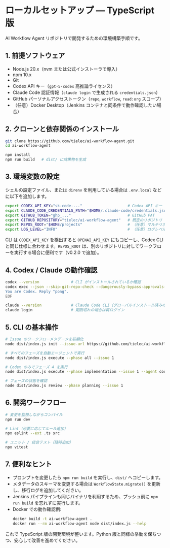# ローカルセットアップ ― TypeScript 版

AI Workflow Agent リポジトリで開発するための環境構築手順です。

## 1. 前提ソフトウェア

- Node.js 20.x（nvm または公式インストーラで導入）
- npm 10.x
- Git
- Codex API キー（`gpt-5-codex` 高推論ライセンス）
- Claude Code 認証情報（`claude login` で生成される `credentials.json`）
- GitHub パーソナルアクセストークン（`repo`, `workflow`, `read:org` スコープ）
- （任意）Docker Desktop（Jenkins コンテナと同条件で動作確認したい場合）

## 2. クローンと依存関係のインストール

```bash
git clone https://github.com/tielec/ai-workflow-agent.git
cd ai-workflow-agent

npm install
npm run build   # dist/ に成果物を生成
```

## 3. 環境変数の設定

シェルの設定ファイル、または `direnv` を利用している場合は `.env.local` などに以下を追加します。

```bash
export CODEX_API_KEY="sk-code-..."                    # Codex API キー
export CLAUDE_CODE_CREDENTIALS_PATH="$HOME/.claude-code/credentials.json"
export GITHUB_TOKEN="ghp_..."                         # GitHub PAT
export GITHUB_REPOSITORY="tielec/ai-workflow-agent"   # 既定のリポジトリ
export REPOS_ROOT="$HOME/projects"                    # （任意）マルチリポジトリ環境でのリポジトリ親ディレクトリ
export LOG_LEVEL="INFO"                               # （任意）ログレベル（DEBUG/INFO/WARN/ERROR）
```

CLI は `CODEX_API_KEY` を検出すると `OPENAI_API_KEY` にもコピーし、Codex CLI と同じ仕様に合わせます。`REPOS_ROOT` は、別のリポジトリに対してワークフローを実行する場合に便利です（v0.2.0 で追加）。

## 4. Codex / Claude の動作確認

```bash
codex --version              # CLI がインストールされているか確認
codex exec --json --skip-git-repo-check --dangerously-bypass-approvals-and-sandbox - <<'EOF'
You are Codex. Reply "pong".
EOF

claude --version             # Claude Code CLI（グローバルインストール済みの場合）
claude login                 # 期限切れの場合は再ログイン
```

## 5. CLI の基本操作

```bash
# Issue のワークフローメタデータを初期化
node dist/index.js init --issue-url https://github.com/tielec/ai-workflow-agent/issues/1

# すべてのフェーズを自動エージェントで実行
node dist/index.js execute --phase all --issue 1

# Codex のみでフェーズ 4 を実行
node dist/index.js execute --phase implementation --issue 1 --agent codex

# フェーズの状態を確認
node dist/index.js review --phase planning --issue 1
```

## 6. 開発ワークフロー

```bash
# 変更を監視しながらコンパイル
npm run dev

# Lint（必要に応じてルール追加）
npx eslint --ext .ts src

# ユニット / 統合テスト（随時追加）
npx vitest
```

## 7. 便利なヒント

- プロンプトを変更したら `npm run build` を実行し、`dist/` へコピーします。
- メタデータのスキーマを変更する場合は `WorkflowState.migrate()` を更新し、移行ログを追加してください。
- Jenkins パイプラインも同じバイナリを利用するため、プッシュ前に `npm run build` を忘れずに実行します。
- Docker での動作確認例:
  ```bash
  docker build -t ai-workflow-agent .
  docker run --rm ai-workflow-agent node dist/index.js --help
  ```

これで TypeScript 版の開発環境が整います。Python 版と同様の挙動を保ちつつ、安心して改善を進めてください。
